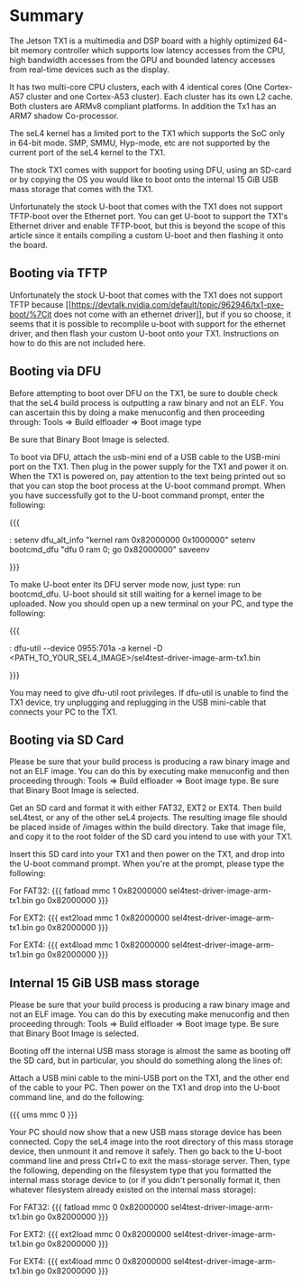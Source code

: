 # Summary
 The Jetson TX1 is a multimedia and DSP board with a highly
optimized 64-bit memory controller which supports low latency accesses
from the CPU, high bandwidth accesses from the GPU and bounded latency
accesses from real-time devices such as the display.

It has two multi-core CPU clusters, each with 4 identical cores (One
Cortex-A57 cluster and one Cortex-A53 cluster). Each cluster has its own
L2 cache. Both clusters are ARMv8 compliant platforms. In addition the
Tx1 has an ARM7 shadow Co-processor.

The seL4 kernel has a limited port to the TX1 which supports the SoC
only in 64-bit mode. SMP, SMMU, Hyp-mode, etc are not supported by the
current port of the seL4 kernel to the TX1.

The stock TX1 comes with support for booting using DFU, using an SD-card
or by copying the OS you would like to boot onto the internal 15 GiB USB
mass storage that comes with the TX1.

Unfortunately the stock U-boot that comes with the TX1 does not support
TFTP-boot over the Ethernet port. You can get U-boot to support the
TX1's Ethernet driver and enable TFTP-boot, but this is beyond the scope
of this article since it entails compiling a custom U-boot and then
flashing it onto the board.

## Booting via TFTP
 Unfortunately the stock U-boot that comes with
the TX1 does not support TFTP because
\[\[<https://devtalk.nvidia.com/default/topic/962946/tx1-pxe-boot/%7Cit>
does not come with an ethernet driver\]\], but if you so choose, it
seems that it is possible to recomplile u-boot with support for the
ethernet driver, and then flash your custom U-boot onto your TX1.
Instructions on how to do this are not included here.

## Booting via DFU


Before attempting to boot over DFU on the TX1, be sure to double check
that the seL4 build process is outputting a raw binary and not an ELF.
You can ascertain this by doing a make menuconfig and then proceeding
through: Tools =&gt; Build elfloader =&gt; Boot image type

Be sure that Binary Boot Image is selected.

To boot via DFU, attach the usb-mini end of a USB cable to the USB-mini
port on the TX1. Then plug in the power supply for the TX1 and power it
on. When the TX1 is powered on, pay attention to the text being printed
out so that you can stop the boot process at the U-boot command prompt.
When you have successfully got to the U-boot command prompt, enter the
following:

{{{

:   setenv dfu\_alt\_info "kernel ram 0x82000000 0x1000000" setenv
    bootcmd\_dfu "dfu 0 ram 0; go 0x82000000" saveenv

}}}

To make U-boot enter its DFU server mode now, just type:
run bootcmd\_dfu. U-boot should sit still waiting for a kernel image to
be uploaded. Now you should open up a new terminal on your PC, and type
the following:

{{{

:   dfu-util --device 0955:701a -a kernel -D
    &lt;PATH\_TO\_YOUR\_SEL4\_IMAGE&gt;/sel4test-driver-image-arm-tx1.bin

}}}

You may need to give dfu-util root privileges. If dfu-util is unable to
find the TX1 device, try unplugging and replugging in the USB mini-cable
that connects your PC to the TX1.

## Booting via SD Card
 Please be sure that your build process is
producing a raw binary image and not an ELF image. You can do this by
executing make menuconfig and then proceeding through: Tools =&gt;
Build elfloader =&gt; Boot image type. Be sure that Binary Boot Image is
selected.

Get an SD card and format it with either FAT32, EXT2 or EXT4. Then build
seL4test, or any of the other seL4 projects. The resulting image file
should be placed inside of /images within the build directory. Take that
image file, and copy it to the root folder of the SD card you intend to
use with your TX1.

Insert this SD card into your TX1 and then power on the TX1, and drop
into the U-boot command prompt. When you're at the prompt, please type
the following:

For FAT32: {{{ fatload mmc 1 0x82000000
sel4test-driver-image-arm-tx1.bin go 0x82000000 }}}

For EXT2: {{{ ext2load mmc 1 0x82000000
sel4test-driver-image-arm-tx1.bin go 0x82000000 }}}

For EXT4: {{{ ext4load mmc 1 0x82000000
sel4test-driver-image-arm-tx1.bin go 0x82000000 }}}

## Internal 15 GiB USB mass storage


Please be sure that your build process is producing a raw binary image
and not an ELF image. You can do this by executing make menuconfig and
then proceeding through: Tools =&gt; Build elfloader =&gt;
Boot image type. Be sure that Binary Boot Image is selected.

Booting off the internal USB mass storage is almost the same as booting
off the SD card, but in particular, you should do something along the
lines of:

Attach a USB mini cable to the mini-USB port on the TX1, and the other
end of the cable to your PC. Then power on the TX1 and drop into the
U-boot command line, and do the following:

{{{ ums mmc 0 }}}

Your PC should now show that a new USB mass storage device has been
connected. Copy the seL4 image into the root directory of this mass
storage device, then unmount it and remove it safely. Then go back to
the U-boot command line and press Ctrl+C to exit the mass-storage
server. Then, type the following, depending on the filesystem type that
you formatted the internal mass storage device to (or if you didn't
personally format it, then whatever filesystem already existed on the
internal mass storage):

For FAT32: {{{ fatload mmc 0 0x82000000
sel4test-driver-image-arm-tx1.bin go 0x82000000 }}}

For EXT2: {{{ ext2load mmc 0 0x82000000
sel4test-driver-image-arm-tx1.bin go 0x82000000 }}}

For EXT4: {{{ ext4load mmc 0 0x82000000
sel4test-driver-image-arm-tx1.bin go 0x82000000 }}}
